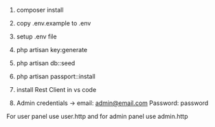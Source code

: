<!-- After clone this project run this commands -->

1. composer install

2. copy .env.example to .env

3. setup .env file

4. php artisan key:generate

5. php artisan db::seed

6. php artisan passport::install

7. install Rest Client in vs code

8. Admin credentials -> email: admin@email.com Password: password

For user panel use user.http and for admin panel use admin.http


